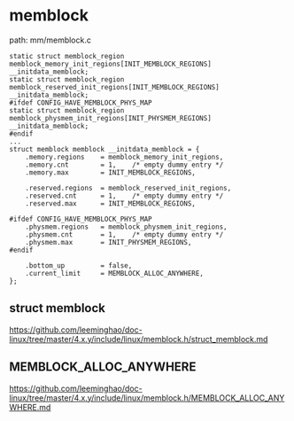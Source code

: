 memblock
========================================

path: mm/memblock.c
```
static struct memblock_region memblock_memory_init_regions[INIT_MEMBLOCK_REGIONS] __initdata_memblock;
static struct memblock_region memblock_reserved_init_regions[INIT_MEMBLOCK_REGIONS] __initdata_memblock;
#ifdef CONFIG_HAVE_MEMBLOCK_PHYS_MAP
static struct memblock_region memblock_physmem_init_regions[INIT_PHYSMEM_REGIONS] __initdata_memblock;
#endif
...
struct memblock memblock __initdata_memblock = {
    .memory.regions    = memblock_memory_init_regions,
    .memory.cnt        = 1,    /* empty dummy entry */
    .memory.max        = INIT_MEMBLOCK_REGIONS,

    .reserved.regions  = memblock_reserved_init_regions,
    .reserved.cnt      = 1,    /* empty dummy entry */
    .reserved.max      = INIT_MEMBLOCK_REGIONS,

#ifdef CONFIG_HAVE_MEMBLOCK_PHYS_MAP
    .physmem.regions   = memblock_physmem_init_regions,
    .physmem.cnt       = 1,    /* empty dummy entry */
    .physmem.max       = INIT_PHYSMEM_REGIONS,
#endif

    .bottom_up         = false,
    .current_limit     = MEMBLOCK_ALLOC_ANYWHERE,
};
```

struct memblock
----------------------------------------

https://github.com/leeminghao/doc-linux/tree/master/4.x.y/include/linux/memblock.h/struct_memblock.md

MEMBLOCK_ALLOC_ANYWHERE
----------------------------------------

https://github.com/leeminghao/doc-linux/tree/master/4.x.y/include/linux/memblock.h/MEMBLOCK_ALLOC_ANYWHERE.md
